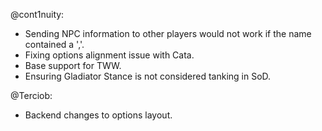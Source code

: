 @cont1nuity:
- Sending NPC information to other players would not work if the name contained a ','.
- Fixing options alignment issue with Cata.
- Base support for TWW.
- Ensuring Gladiator Stance is not considered tanking in SoD.

@Terciob:
- Backend changes to options layout.

